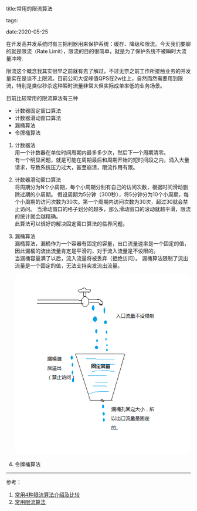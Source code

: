 title:常用的限流算法

tags:

date:2020-05-25

在开发高并发系统时有三把利器用来保护系统：缓存、降级和限流。今天我们要聊的就是限流（Rate Limit），限流的目的很简单，就是为了保护系统不被瞬时大流量冲垮.

限流这个概念我其实很早之前就有去了解过，不过无奈之前工作所接触业务的并发量实在是谈不上限流。目前公司大促峰值QPS在2w往上，自然而然需要用到限流，特别是类似秒杀这种瞬时流量非常大但实际成单率低的业务场景。

目前比较常用的限流算法有三种

* 计数器固定窗口算法
* 计数器滑动窗口算法
* 漏桶算法
* 令牌桶算法

1. 计数器法  
    用一个计数器在单位时间周期内最多多少次，然后下一个周期清零。  
    有一个明显问题，就是可能在周期最后和周期开始的短时间段之内，涌入大量请求，导致系统压力过大，甚至崩溃，限流作用有限。

2. 计数器滑动窗口算法  
    将周期分为N个小周期，每个小周期分别有自己的访问次数，根据时间滑动删除过期的小周期。
    假设周期为5分钟（300秒），将5分钟分为10个小周期，每个小周期的访问次数为30次。第一个周期内访问次数为30次，超过30就会禁止访问。
    当滑动窗口的格子划分的越多，那么滑动窗口的滚动就越平滑，限流的统计就会越精确。  
    此算法可以很好的解决固定窗口算法的临界问题。

3. 漏桶算法  
    漏桶算法，漏桶作为一个容器有固定的容量，出口流量速率是一个固定的值，因此漏桶的流出流量肯定是平滑的，对于流入流量是不设限的。  
    当漏桶容量满了以后，流入流量将被丢弃（拒绝访问）。
    漏桶算法限制了流出流量是一个固定的值，无法支持突发流出流量。

    ![](/image/QQ20200525204528.png)

4. 令牌桶算法

---

参考：  

1. [常用4种限流算法介绍及比较](https://blog.csdn.net/weixin_41846320/article/details/95941361)
2. [常用限流算法](https://www.cnblogs.com/taromilk/p/11751211.html)
